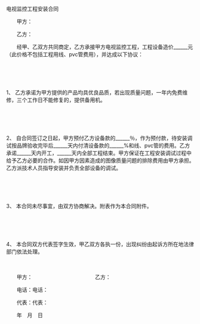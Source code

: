 



电视监控工程安装合同



 

　　甲方：

　　乙方：　　

　　经甲、乙双方共同商定，乙方承接甲方电视监控工程，工程设备造价______元（此价格不包括工程用线、pvc管费用），并达成以下协议：

　　

　　

1、
乙方承诺为甲方提供的产品均具优良品质，若出现质量问题，一年内免费维修，三个工作日不能修复的，提供备用机。

　　

　　

2、
自合同签订之日起，甲方预付乙方设备款的______％，作为预付款，待安装调试按品牌验收完毕后______天内付清设备款的______%和线、pvc管的费用。乙方承诺______天内开工，______天内全部工程结束。甲方保证在工程安装调试过程中给予乙方必要的合作。如因甲方因素造成的图像质量问题的排除费用由甲方承担。乙方派技术人员指导安装并负责全部设备的调试。

　　

　　

3、
本合同未尽事宜，由双方协商解决。附表作为本合同附件。

　　

　　

4、
本合同双方代表签字生效，甲乙双方各执一份，出现纠纷由起诉方所在地法律部门依法处理。　　

　　

　　甲方：　　　　　　　　　　　　乙方：

　　电话：电话：

　　代表：代表：　　

　　年　月　日